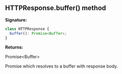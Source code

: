 ## HTTPResponse.buffer() method

**Signature:**

```typescript
class HTTPResponse {
  buffer(): Promise<Buffer>;
}
```

**Returns:**

Promise&lt;Buffer&gt;

Promise which resolves to a buffer with response body.
